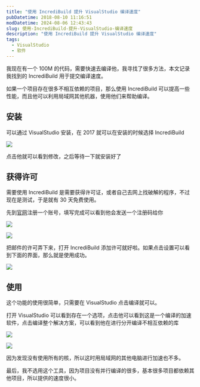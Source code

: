 ```yaml
---
title: "使用 IncrediBuild 提升 VisualStudio 编译速度"
pubDatetime: 2018-08-10 11:16:51
modDatetime: 2024-08-06 12:43:43
slug: 使用-IncrediBuild-提升-VisualStudio-编译速度
description: "使用 IncrediBuild 提升 VisualStudio 编译速度"
tags:
  - VisualStudio
  - 软件
---
```





我现在有一个 100M 的代码，需要快速去编译他，我寻找了很多方法，本文记录我找到的 IncrediBuild 用于提交编译速度。

<!--more-->


<!-- CreateTime:2018/8/10 19:16:51 -->

<div id="toc"></div>
<!-- 标签：VisualStudio，软件 -->

如果一个项目存在很多不相互依赖的项目，那么使用 IncrediBuild 可以提高一些性能，而且他可以利用局域网其他机器，使用他们来帮助编译。

## 安装

可以通过 VisualStudio 安装，在 2017 就可以在安装的时候选择 IncrediBuild 

![](images/img-34fdad35-5dfe-a75b-2b4b-8c5e313038e2%2F20171215172352017-modify-c3d5e182f477b138ad8a61464909284b.jpg)

点击他就可以看到修改，之后等待一下就安装好了

## 获得许可

需要使用 IncrediBuild 是需要获得许可证，或者自己去网上找破解的程序，不过现在是测试，于是就有 30 天免费使用。

先到[官网](https://www.incredibuild.com/trial_download?upgrade=1)注册一个账号，填写完成可以看到他会发送一个注册码给你

![](images/img-34fdad35-5dfe-a75b-2b4b-8c5e313038e2%2F20171215172352017-modify-4d36998111a962bcd92a46edb29c8ed6.jpg)

![](images/img-34fdad35-5dfe-a75b-2b4b-8c5e313038e2%2F20171215172352017-modify-0c98af4cf4f6f4ced8202b3ac08f5421.jpg)

把邮件的许可弄下来，打开 IncrediBuild 添加许可就好啦。如果点击设置可以看到下面的界面，那么就是使用成功。

![](images/img-34fdad35-5dfe-a75b-2b4b-8c5e313038e2%2F20171215172352017-modify-5338864943fbc62a8f29d3e47d5c81d2.jpg)

## 使用

这个功能的使用很简单，只需要在 VisualStudio 点击编译就可以。

打开 VisualStudio 可以看到存在一个选项，点击他可以看到这是一个编译的加速软件，点击编译整个解决方案，可以看到他在进行分开编译不相互依赖的库

![](images/img-34fdad35-5dfe-a75b-2b4b-8c5e313038e2%2F20171215172352017-modify-d21d3191a058c390f7f8a64574be5179.jpg)

![](images/img-34fdad35-5dfe-a75b-2b4b-8c5e313038e2%2F20171215172352017-modify-033e6b52fa67a6321bc5f9fcd7c109dd.jpg)

因为发现没有使用所有的核，所以这时用局域网的其他电脑进行加速也不多。

最后，我不选用这个工具，因为项目没有并行编译的很多，基本很多项目都依赖其他项目，所以提供的速度很小。

